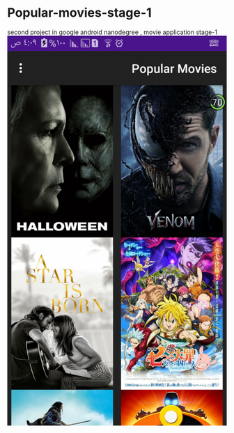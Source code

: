 # Popular-movies-stage-1
second project in google android nanodegree , movie application stage-1
![](screenShots/1.png)
